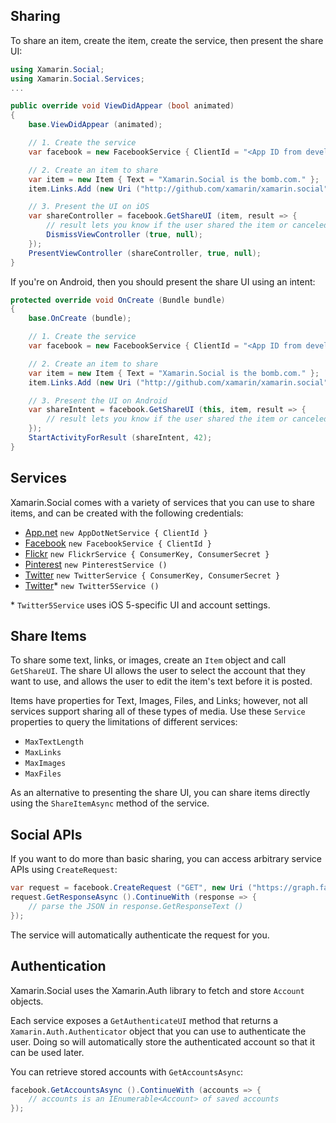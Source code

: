 ## Sharing

To share an item, create the item, create the service, then present the share UI:

```csharp
using Xamarin.Social;
using Xamarin.Social.Services;
...

public override void ViewDidAppear (bool animated)
{
	base.ViewDidAppear (animated);

	// 1. Create the service
	var facebook = new FacebookService { ClientId = "<App ID from developers.facebook.com/apps>" };

	// 2. Create an item to share
	var item = new Item { Text = "Xamarin.Social is the bomb.com." };
	item.Links.Add (new Uri ("http://github.com/xamarin/xamarin.social"));

	// 3. Present the UI on iOS
	var shareController = facebook.GetShareUI (item, result => {
		// result lets you know if the user shared the item or canceled
		DismissViewController (true, null);
	});
	PresentViewController (shareController, true, null);
}
```

If you're on Android, then you should present the share UI using an intent:

```csharp
protected override void OnCreate (Bundle bundle)
{
	base.OnCreate (bundle);

	// 1. Create the service
	var facebook = new FacebookService { ClientId = "<App ID from developers.facebook.com/apps>" };

	// 2. Create an item to share
	var item = new Item { Text = "Xamarin.Social is the bomb.com." };
	item.Links.Add (new Uri ("http://github.com/xamarin/xamarin.social"));

	// 3. Present the UI on Android
	var shareIntent = facebook.GetShareUI (this, item, result => {
		// result lets you know if the user shared the item or canceled
	});
	StartActivityForResult (shareIntent, 42);
}
```

## Services

Xamarin.Social comes with a variety of services that you can use to
share items, and can be created with the following credentials:

* [App.net](https://alpha.app.net/developer/apps/) `new AppDotNetService { ClientId }`
* [Facebook](http://developers.facebook.com) `new FacebookService { ClientId }`
* [Flickr](http://www.flickr.com/services/api/) `new FlickrService { ConsumerKey, ConsumerSecret }`
* [Pinterest](http://pinterest.com) `new PinterestService ()`
* [Twitter](http://dev.twitter.com) `new TwitterService { ConsumerKey, ConsumerSecret }`
* [Twitter](http://dev.twitter.com)* `new Twitter5Service ()`

\* `Twitter5Service` uses iOS 5-specific UI and account settings.

## Share Items

To share some text, links, or images, create an `Item` object and call
`GetShareUI`. The share UI allows the user to select the account that
they want to use, and allows the user to edit the item's text before it
is posted.

Items have properties for Text, Images, Files, and Links; however, not
all services support sharing all of these types of media. Use these
`Service` properties to query the limitations of different services:

* `MaxTextLength`
* `MaxLinks`
* `MaxImages`
* `MaxFiles`

As an alternative to presenting the share UI, you can share items
directly using the `ShareItemAsync` method of the service.

## Social APIs

If you want to do more than basic sharing, you can access arbitrary
service APIs using `CreateRequest`:

```csharp
var request = facebook.CreateRequest ("GET", new Uri ("https://graph.facebook.com/me/feed"), account);
request.GetResponseAsync ().ContinueWith (response => {
	// parse the JSON in response.GetResponseText ()
});
```

The service will automatically authenticate the request for you.

## Authentication

Xamarin.Social uses the Xamarin.Auth library to fetch and store `Account` objects. 

Each service exposes a `GetAuthenticateUI` method that returns a
`Xamarin.Auth.Authenticator` object that you can use to authenticate the
user. Doing so will automatically store the authenticated account so
that it can be used later.

You can retrieve stored accounts with `GetAccountsAsync`:

```csharp
facebook.GetAccountsAsync ().ContinueWith (accounts => {
	// accounts is an IEnumerable<Account> of saved accounts
});
```
